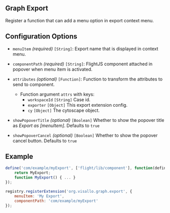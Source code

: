 ## Graph Export

Register a function that can add a menu option in export context menu.

## Configuration Options

* `menuItem` _(required)_ `[String]`: Export name that is displayed in context menu.
* `componentPath` _(required)_ `[String]`: FlightJS component attached in popover when menu item is activated.
* `attributes` _(optional)_ `[Function]`: Function to transform the attributes to send to component.

    * Function argument `attrs` with keys:
        * `workspaceId` `[String]` Case id.
        * `exporter` `[Object]` This export extension config.
        * `cy` `[Object]` The cytoscape object.
* `showPopoverTitle` _(optional)_ `[Boolean]` Whether to show the popover title as _Export as [menuItem]_. Defaults to `true`
* `showPopoverCancel` _(optional)_ `[Boolean]` Whether to show the popover cancel button. Defaults to `true`

## Example

```js
define('com/example/myExport', ['flight/lib/component'], function(defineComponent) {
    return MyExport;
    function MyExport() { ... }
});

registry.registerExtension('org.visallo.graph.export', {
    menuItem: 'My Export',
    componentPath: 'com/example/myExport'
});
```
